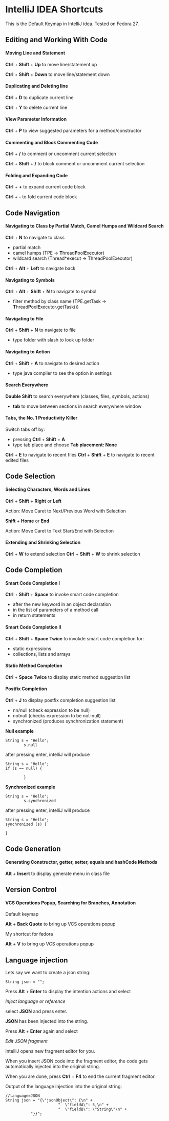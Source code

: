 # IntelliJ IDEA Shortcuts

This is the Default Keymap in IntelliJ idea. Tested on Fedora 27.

## Editing and Working With Code

#### Moving Line and Statement
**Ctrl** + **Shift** + **Up**       to move line/statement up

**Ctrl** + **Shift** + **Down**     to move line/statement down

#### Duplicating and Deleting line
**Ctrl** + **D**        to duplicate current line

**Ctrl** + **Y**        to delete current line

#### View Parameter Information
**Ctrl** + **P**        to view suggested parameters for a method/constructor

#### Commenting and Block Commenting Code
**Ctrl** + **/**                to comment or uncomment current selection

**Ctrl** + **Shift** + **/**        to block comment or uncomment current selection

#### Folding and Expanding Code
**Ctrl** + **+**        to expand current code block

**Ctrl** + **-**        to fold current code block

## Code Navigation

#### Navigating to Class by Partial Match, Camel Humps and Wildcard Search
**Ctrl** + **N**                    to navigate to class

- partial match
- camel humps (TPE -> **T**hread**P**ool**E**xecutor)
- wildcard search (Thread*execut -> ThreadPoolExecutor)

**Ctrl** + **Alt** + **Left**       to navigate back

#### Navigating to Symbols
**Ctrl** + **Alt** + **Shift** + **N** to navigate to symbol

- filter method by class name (TPE.getTask -> **T**hread**P**ool**E**xecutor.getTask())

#### Navigating to File
**Ctrl** + **Shift** + **N**        to navigate to file

- type folder with slash to look up folder

#### Navigating to Action
**Ctrl** + **Shift** + **A**        to navigate to desired action

- type java compiler to see the option in settings

#### Search Everywhere
**Double Shift**        to search everywhere (classes, files, symbols, actions)

- **tab** to move between sections in search everywhere window

#### Tabs, the No. 1 Productivity Killer
Switch tabs off by:
- pressing **Ctrl** + **Shift** + **A**
- type tab place and choose **Tab placement: None**

**Ctrl** + **E**                    to navigate to recent files
**Ctrl** + **Shift** + **E**        to navigate to recent edited files

## Code Selection

#### Selecting Characters, Words and Lines
**Ctrl** + **Shift** + **Right** or **Left**

Action: Move Caret to Next/Previous Word with Selection

**Shift** + **Home** or **End**

Action: Move Caret to Text Start/End with Selection

#### Extending and Shrinking Selection
**Ctrl** + **W**                    to extend selection
**Ctrl** + **Shift** + **W**        to shrink selection

## Code Completion
#### Smart Code Completion I
**Ctrl** + **Shift** + **Space**        to invoke smart code completion

- after the new keyword in an object declaration
- in the list of parameters of a method call
- in return statements

#### Smart Code Completion II
**Ctrl** + **Shift** + **Space Twice**      to invokde smart code completion for:

- static expressions
- collections, lists and arrays

#### Static Method Completion
**Ctrl** + **Space Twice**       to display static method suggestion list

#### Postfix Completion
**Ctrl** + **J**    to display postfix completion suggestion list

- nn/null (check expression to be null)
- notnull (checks expression to be not-null)
- synchronized (produces synchronization statement)

**Null example**
```
String s = "Hello";
        s.null
```
after pressing enter, intelliJ will produce
```
String s = "Hello";
if (s == null) {

        }
```

**Synchronized example**
```
String s = "Hello";
        s.synchronized
```
after pressing enter, intelliJ will produce
```
String s = "Hello";
synchronized (s) {

}
```

## Code Generation
#### Generating Constructor, getter, setter, equals and hashCode Methods
**Alt** + **Insert**        to display generate menu in class file

## Version Control
#### VCS Operations Popup, Searching for Branches, Annotation
Default keymap

**Alt** + **Back Quote**        to bring up VCS operations popup

My shortcut for fedora

**Alt** + **V**                 to bring up VCS operations popup

## Language injection
Lets say we want to create a json string:

```
String json = "";
```

Press **Alt** + **Enter** to display the intention actions and select

<i>Inject language or reference</i>

select **JSON** and press enter.

**JSON** has been injected into the string.

Press **Alt** + **Enter** again and select

<i>Edit JSON fragment</i>

IntelliJ opens new fragment editor for you.

When you insert JSON code into the fragment editor, the code gets
automatically injected into the original string.

When you are done, press **Ctrl** + **F4** to end the current fragment editor.

Output of the language injection into the original string:
```
//language=JSON
String json = "{\"jsonObject\": {\n" +
                       "  \"fieldA\": 5,\n" +
                       "  \"fieldB\": \"String\"\n" +
           "}}";
```
